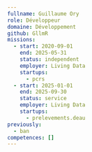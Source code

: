 ```yaml
---
fullname: Guillaume Ory
role: Développeur
domaine: Développement
github: GllmR
missions:
  - start: 2020-09-01
    end: 2025-05-31
    status: independent
    employer: Living Data
    startups:
      - pcrs
  - start: 2025-01-01
    end: 2025-09-30
    status: service
    employer: Living Data
    startups:
      - prelevements.deau
previously:
  - ban
competences: []
---
```


